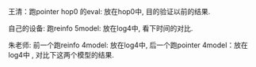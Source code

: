 王清：跑pointer hop0 的eval: 放在hop0中, 目的验证以前的结果.

自己的设备: 跑reinfo 5model: 放在log4中, 看下时间的对比.

朱老师: 前一个跑reinfo 4model: 放在log4中, 后一个跑pointer 4model：放在log4中 , 对比下这两个模型的结果.
